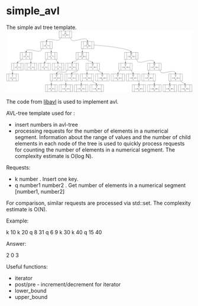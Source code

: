 # simple_avl
The simple avl  tree template. 
![avl-tree with segments info in nodes](https://github.com/khlruslan/simple_avl/blob/main/search_avl_example.png?raw=true)

The code from [libavl](https://adtinfo.org/) is used to implement avl.

AVL-tree template used for :
- insert numbers in avl-tree
- processing requests for the number of elements in a numerical segment. Information about the range of values and the number of child elements in each node of the tree is used to quickly process requests for counting the number of elements in a numerical segment. The complexity estimate is O(log N).

Requests:
- k number . Insert one key.
- q number1 number2 . Get number of elements in a numerical segment \[number1, number2\]


<p>For comparison, similar requests are processed via std::set. The complexity estimate is O(N). 
</p>
<p> Example:
</p>
<p>
 k 10 k 20 q 8 31 q 6 9 k 30 k 40 q 15 40
</p>
<p> Answer:
</p>
<p>
 2 0 3
</p>

Useful functions:
- iterator
- post/pre - increment/decrement for iterator
- lower_bound
- upper_bound
  
